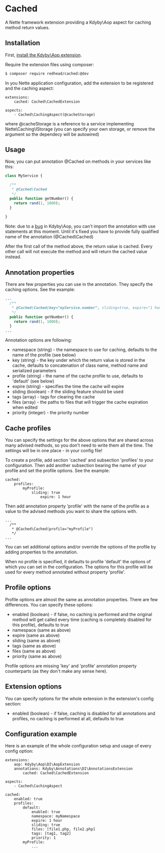 Cached
======
A Nette framework extension providing a Kdyby\Aop aspect for caching method return values.

Installation
------------

First, [install the Kdyby\Aop extension](https://github.com/Kdyby/Aop/blob/master/docs/en/index.md#installation).

Require the extension files using composer:

```sh
$ composer require redhead/cached:@dev
```

In you Nette application configuration, add the extension to be registered and the caching aspect:

```
extensions:
	cached: Cached\CachedExtension
		
aspects:
	- Cached\CachingAspect(@cacheStorage)
```

where @cacheStorage is a reference to a service implementing Nette\Caching\IStorage
(you can specify your own storage, or remove the argument so the dependecy will be autowired)



Usage
-----

Now, you can put annotation @Cached on methods in your services like this:

```php
class MyService {

  /**
   * @Cached\Cached
   */
  public function getNumber() {
    return rand(1, 1000);
  }
  
}
```

Note: due to a [bug](https://github.com/Kdyby/Aop/issues/6) in Kdyby\Aop, you can't import 
the annotation with use statements at this moment.
Until it's fixed you have to provide fully qualified name of the annotation (@Cached\Cached)

After the first call of the method above, the return value is cached.
Every other call will not execute the method and will return the cached value instead.



Annotation properties
---------------------

There are few properties you can use in the annotation. They specify the caching options.
See the example:

```php
...
  /**
   * @Cached\Cached(key="myService.number", sliding=true, expire="1 hour")
   */
  public function getNumber() {
    return rand(1, 1000);
  }
...
```

Annotation options are following:

- namespace (string) - the namespace to use for caching, defaults to the name of the profile (see below)
- key (string) - the key under which the return value is stored in the cache, defaults to concatenation of class name, method name and serialized parameters
- profile (string) - the name of the cache profile to use, defaults to 'default' (see below)
- expire (string) - specifies the time the cache will expire
- sliding (boolean) - if the sliding feature should be used
- tags (array) - tags for clearing the cache
- files (array) - the paths to files that will trigger the cache expiration when edited
- priority (integer) - the priority number


Cache profiles
--------------

You can specify the settings for the above options that are shared across many advised methods,
so you don't need to write them all the time. The settings will be in one place - in your config file!

To create a profile, add section 'cached' and subsection 'profiles' to your configuration.
Then add another subsection bearing the name of your profile and set the profile options. See the example:

```
cached:
	profiles:
		myProfile:
			sliding: true
      			expire: 1 hour
```

Then add annotation property 'profile' with the name of the profile as a value to the advised methods you want to 
share the options with.

```
...
  /**
   * @Cached\Cached(profile="myProfile")
   */
...
```

You can set additional options and/or override the options of the profile by adding properties to the annotation.

When no profile is specified, it defaults to profile 'default' the options of which you can set in the configuration.
The options for this profile will be used for every method annotated without property 'profile'.



Profile options
---------------

Profile options are almost the same as annotation properties. There are few differences. You can specify these options:
- enabled (boolean) - if false, no caching is performed and the original method will get called every time (caching is completely disabled for this profile), defaults to true
- namespace (same as above)
- expire (same as above)
- sliding (same as above)
- tags (same as above)
- files (same as above)
- priority (same as above)

Profile options are missing 'key' and 'profile' annotation property counterparts (as they don't make any sense here).



Extension options
-----------------

You can specify options for the whole extension in the extension's config section:

- enabled (boolean) - if false, caching is disabled for all annotations and profiles, no caching is performed at all, defaults to true


Configuration example
---------------------

Here is an example of the whole configuration setup and usage of every config option:


```
extensions:
  	aop: Kdyby\Aop\DI\AopExtension
  	annotations: Kdyby\Annotations\DI\AnnotationsExtension
    	cached: Cached\CachedExtension
  
aspects:
  	- Cached\CachingAspect
  
cached:
  	enabled: true
  	profiles:
  		default:
  			enabled: true
  			namespace: myNamespace
  			expire: 1 hour
  			sliding: true
  			files: [file1.php, file2.php]
  			tags: [tag1, tag2]
  			priority: 1
  		myProfile:
  			...
```

